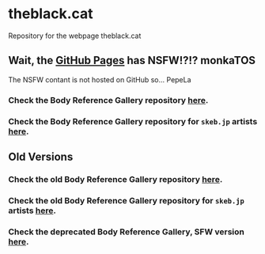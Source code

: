 # theblack.cat

Repository for the webpage theblack.cat  

## Wait, the [GitHub Pages](https://theblackcat-oc.github.io/theblack.cat/) has NSFW!?!? monkaTOS

The NSFW contant is not hosted on GitHub so... PepeLa

### Check the Body Reference Gallery repository [here](https://github.com/theBlackCat-OC/references-gallery).

### Check the Body Reference Gallery repository for `skeb.jp` artists [here](https://github.com/theBlackCat-OC/skeb-gallery).

## Old Versions

### Check the old Body Reference Gallery repository [here](https://github.com/theBlackCat-OC/old-reference-gallery).

### Check the old Body Reference Gallery repository for `skeb.jp` artists [here](https://github.com/theBlackCat-OC/old-skeb-gallery).

### Check the deprecated Body Reference Gallery, SFW version [here](https://github.com/theBlackCat-OC/sfw-gallery).

